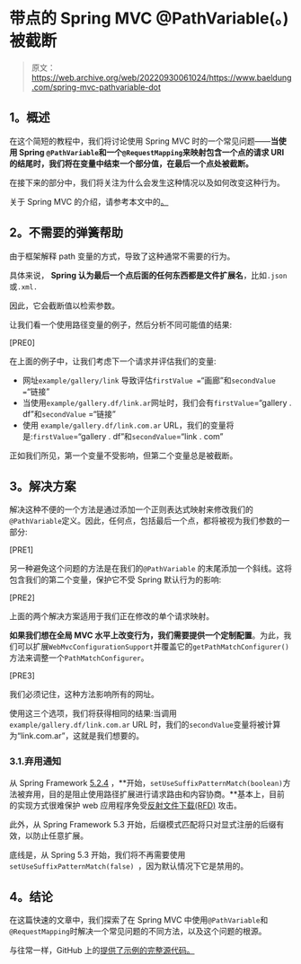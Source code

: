 # 带点的 Spring MVC @PathVariable(。)被截断

> 原文：<https://web.archive.org/web/20220930061024/https://www.baeldung.com/spring-mvc-pathvariable-dot>

## **1。概述**

在这个简短的教程中，我们将讨论使用 Spring MVC 时的一个常见问题——**当使用 Spring `@PathVariable`和一个`@RequestMapping`来映射包含一个点的请求 URI 的结尾时，我们将在变量中结束一个部分值，在最后一个点处被截断。**

在接下来的部分中，我们将关注为什么会发生这种情况以及如何改变这种行为。

关于 Spring MVC 的介绍，请参考本文中的[。](/web/20220626201006/https://www.baeldung.com/spring-mvc-tutorial)

## **2。不需要的弹簧帮助**

由于框架解释 path 变量的方式，导致了这种通常不需要的行为。

具体来说， **Spring 认为最后一个点后面的任何东西都是文件扩展名**，比如`.json`或`.xml.`

因此，它会截断值以检索参数。

让我们看一个使用路径变量的例子，然后分析不同可能值的结果:

[PRE0]

在上面的例子中，让我们考虑下一个请求并评估我们的变量:

*   网址`example/gallery/link` 导致评估`firstValue =`“画廊”和`secondValue =`“链接”
*   当使用`example/gallery.df/link.ar`网址时，我们会有`firstValue`=“gallery . df”和`secondValue` =“链接”
*   使用 `example/gallery.df/link.com.ar` URL，我们的变量将是:`firstValue`=“gallery . df”和`secondValue`=“link . com”

正如我们所见，第一个变量不受影响，但第二个变量总是被截断。

## **3。解决方案**

解决这种不便的一个方法是通过添加一个正则表达式映射来修改我们的`@PathVariable`定义。因此，任何点，包括最后一个点，都将被视为我们参数的一部分:

[PRE1]

另一种避免这个问题的方法是在我们的`@PathVariable` 的末尾添加一个斜线。这将包含我们的第二个变量，保护它不受 Spring 默认行为的影响:

[PRE2]

上面的两个解决方案适用于我们正在修改的单个请求映射。

**如果我们想在全局 MVC 水平上改变行为，我们需要提供一个定制配置**。为此，我们可以扩展`WebMvcConfigurationSupport`并覆盖它的`getPathMatchConfigurer()`方法来调整一个`PathMatchConfigurer`。

[PRE3]

我们必须记住，这种方法影响所有的网址。

使用这三个选项，我们将获得相同的结果:当调用`example/gallery.df/link.com.ar` URL 时，我们的`secondValue`变量将被计算为“link.com.ar”，这就是我们想要的。

### 3.1.弃用通知

从 Spring Framework [5.2.4](https://web.archive.org/web/20220626201006/https://github.com/spring-projects/spring-framework/issues/24179) ，**开始，`setUseSuffixPatternMatch(boolean)`方法被弃用，目的是阻止使用路径扩展进行请求路由和内容协商。**基本上，目前的实现方式很难保护 web 应用程序免受[反射文件下载(RFD)](https://web.archive.org/web/20220626201006/https://docs.spring.io/spring/docs/current/spring-framework-reference/web.html#mvc-ann-requestmapping-rfd) 攻击。

此外，从 Spring Framework 5.3 开始，后缀模式匹配将只对显式注册的后缀有效，以防止任意扩展。

底线是，从 Spring 5.3 开始，我们将不再需要使用`setUseSuffixPatternMatch(false) `，因为默认情况下它是禁用的。

## **4。结论**

在这篇快速的文章中，我们探索了在 Spring MVC 中使用`@PathVariable`和`@RequestMapping`时解决一个常见问题的不同方法，以及这个问题的根源。

与往常一样，GitHub 上的[提供了示例的完整源代码。](https://web.archive.org/web/20220626201006/https://github.com/eugenp/tutorials/tree/master/spring-web-modules/spring-mvc-java-2)